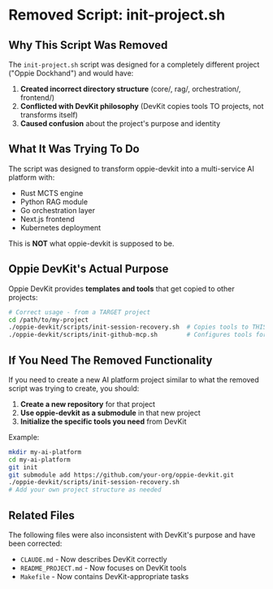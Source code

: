 # Removed Script: init-project.sh

## Why This Script Was Removed

The `init-project.sh` script was designed for a completely different project ("Oppie Dockhand") and would have:

1. **Created incorrect directory structure** (core/, rag/, orchestration/, frontend/)
2. **Conflicted with DevKit philosophy** (DevKit copies tools TO projects, not transforms itself)
3. **Caused confusion** about the project's purpose and identity

## What It Was Trying To Do

The script was designed to transform oppie-devkit into a multi-service AI platform with:
- Rust MCTS engine
- Python RAG module  
- Go orchestration layer
- Next.js frontend
- Kubernetes deployment

This is **NOT** what oppie-devkit is supposed to be.

## Oppie DevKit's Actual Purpose

Oppie DevKit provides **templates and tools** that get copied to other projects:

```bash
# Correct usage - from a TARGET project
cd /path/to/my-project
./oppie-devkit/scripts/init-session-recovery.sh  # Copies tools to THIS project
./oppie-devkit/scripts/init-github-mcp.sh        # Configures tools for THIS project
```

## If You Need The Removed Functionality

If you need to create a new AI platform project similar to what the removed script was trying to create, you should:

1. **Create a new repository** for that project
2. **Use oppie-devkit as a submodule** in that new project
3. **Initialize the specific tools you need** from DevKit

Example:
```bash
mkdir my-ai-platform
cd my-ai-platform
git init
git submodule add https://github.com/your-org/oppie-devkit.git
./oppie-devkit/scripts/init-session-recovery.sh
# Add your own project structure as needed
```

## Related Files

The following files were also inconsistent with DevKit's purpose and have been corrected:
- `CLAUDE.md` - Now describes DevKit correctly
- `README_PROJECT.md` - Now focuses on DevKit tools
- `Makefile` - Now contains DevKit-appropriate tasks